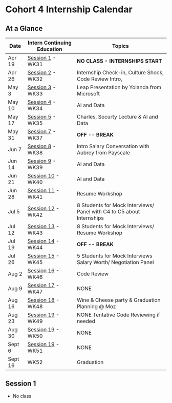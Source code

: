 # Cohort 4 Internship Calendar

## At a Glance

Date    | Intern Continuing Education         | Topics
--------|-------------------------------------|-----------------------------
Apr 19  | [Session 1](#session-1) - WK31 | **NO CLASS - INTERNSHIPS START**
Apr 26  | [Session 2](#session-2) - WK32 | Internship Check-in, Culture Shock, Code Review Intro, 
May 3   | [Session 3](#session-3) - WK33 | Leap Presentation by Yolanda from Microsoft
May 10  | [Session 4](#session-4) - WK34 | Al and Data
May 17  | [Session 5](#session-5) - WK35 | Charles, Securty Lecture & Al and Data
May 31  | [Session 7](#session-7) - WK37 | **OFF -- BREAK**
Jun 7   | [Session 8](#session-8) - WK38 | Intro Salary Conversation with Aubrey from Payscale
Jun 14  | [Session 9](#session-9) - WK39 | Al and Data
Jun 21  | [Session 10](#session-10) - WK40 | Al and Data 
Jun 28  | [Session 11](#session-11) - WK41 | Resume Workshop
Jul 5   | [Session 12](#session-12) - WK42 | 8 Students for Mock Interviews/ Panel with C4 to C5 about Internships
Jul 12  | [Session 13](#session-13) - WK43 | 8 Students for Mock Interviews/ Resume Workshop 
Jul 19  | [Session 14](#session-14) - WK44 | **OFF -- BREAK**
Jul 26  | [Session 15](#session-15) - WK45 | 5 Students for Mock Interviews Salary Worth/ Negotiation Panel 
Aug 2   | [Session 16](#session-16) - WK46 | Code Review 
Aug 9   | [Session 17](#session-17) - WK47 | NONE
Aug 16  | [Session 18](#session-18) - WK48 | Wine & Cheese party & Graduation Planning @ Moz
Aug 23  | [Session 19](#session-19) - WK49 | NONE Tentative Code Reviewing if needed
Aug 30  | [Session 19](#session-20) - WK50 | NONE
Sept 6  | [Session 19](#session-21) - WK51 | NONE
Sept 16 |                             WK52 | Graduation

## Session 1
- No class

<!--
## Session 2
- 1:00 - 1:30 - Checkin
- 1:30 - 2:30 - Gallup StrengthsFinder
- 2:30 - 3:30 - Cynthia, Culture Shock
- 3:30 - 5:00 - Charles, Code Review Intro

## Session 3
- 1:00- 2:15 - Lunch sponsored by Skytap
- 2:15- 5:00 - Gallup StrengthsFinder Workshop

## Session 4
- 1:00- 3:00 -
- 3:00- 5:00 - Code Reviewing

## Session 5
- 3 hours of code reviewing at home due by ____. Please email Alexandra when complete.  This is being tracked.

## Session 6
- 1:00 - 2:00 Password and Security Lecture with Charles
- 2:00 - 5:00 Code Reviewing and helping C5

## Session 7
- 1:00- 1:30 - Check-In with Alexandra: Interview Coaching Sign Up. Resume Workshop.
- 1:30- 3:30 -
- 3:30- 5:00 - Work+Life Integration/Balance In Tech

## Session 8
- 1:00 - 3:00 - Intro to Salary conversation with Aubrey
- 3:00 - 3:30 - Check in with Alexandra
- 3:00 - 5:00 - Code Reviewing and helping C5

## Session 9
- 1:00- 3:00 - Resume Workshop with Annie
- 3:00- 4:00 - Check in with Alexandra
- 3:00- 5:00- Code Reviewing and helping C5

## Session 10
- 1:00- 5:00 - 8 Students @ AdaHQ for Mock interviewing with coaches
- _if you are one of the 8 in this week please arrive at 1:00 and plan to stay till 5:00. You will be code reviewing when you are not interviewing._

## Session 11
- 1:00 - 5:00 - 1:1 Resume Review with Annie. Code Reviewing

## Session 12
- 1:00- 5:00 - 8 Students @ AdaHQ for Mock interviewing with coaches
- _if you are one of the 8 in this week please arrive at 1:00 and plan to stay till 5:00. You will be code reviewing when you are not interviewing._

## Session 13
- 1:00-5:00 - 8 Students will be conducting 50 minute mock interviews
- 1:00- 3:00 - Panel and Small Group Discussions With C5
- 3:00-3:30 - Check-in with Alexandra
- 3:30- 5:00  Code Reviewing and helping C5 with Capstones

## Session 14
-- Summer Break WooHoo

## Session 15
- 1:00- 2:30- Salary Worth and Negotiation Panel
- 3:00- 4:00- Check in with Alexandra
- 4:00- 5:00- Code Reviewing

## Session 16
-- 1:00- 5:00-- At home code review

## Session 17

## Session 18
- 1:00- 5:00-- Wine and cheese graduation planning party
-->
